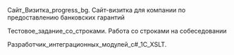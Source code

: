 Сайт_Визитка_progress_bg. Сайт-визитка для компании по предоставлению банковских гарантий

Тестовое_задание_со_строками. Работа со строками на собеседовании

Разработчик_интеграционных_модулей_c#_1С_XSLT.
